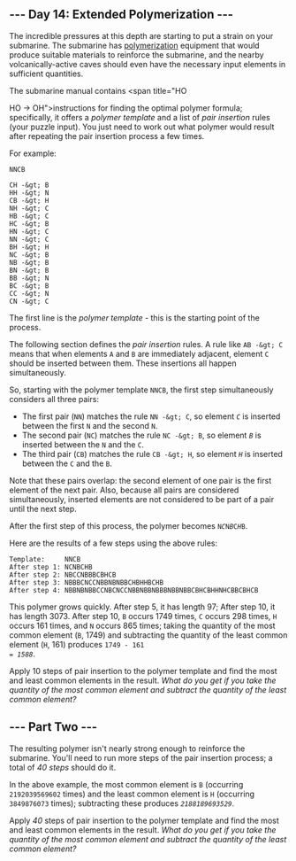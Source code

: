 ## --- Day 14: Extended Polymerization ---

The incredible pressures at this depth are starting to put a strain on your submarine. The submarine has <a href="https://en.wikipedia.org/wiki/Polymerization" target="_blank">polymerization</a> equipment that would produce suitable materials to reinforce the submarine, and the nearby volcanically-active caves should even have the necessary input elements in sufficient quantities.

The submarine manual contains <span title="HO

HO -&gt; OH">instructions</span> for finding the optimal polymer formula; specifically, it offers a _polymer template_ and a list of _pair insertion_ rules (your puzzle input). You just need to work out what polymer would result after repeating the pair insertion process a few times.

For example:

    NNCB
    
    CH -&gt; B
    HH -&gt; N
    CB -&gt; H
    NH -&gt; C
    HB -&gt; C
    HC -&gt; B
    HN -&gt; C
    NN -&gt; C
    BH -&gt; H
    NC -&gt; B
    NB -&gt; B
    BN -&gt; B
    BB -&gt; N
    BC -&gt; B
    CC -&gt; N
    CN -&gt; C

The first line is the _polymer template_ - this is the starting point of the process.

The following section defines the _pair insertion_ rules. A rule like `` AB -&gt; C `` means that when elements `` A `` and `` B `` are immediately adjacent, element `` C `` should be inserted between them. These insertions all happen simultaneously.

So, starting with the polymer template `` NNCB ``, the first step simultaneously considers all three pairs:

*   The first pair (`` NN ``) matches the rule `` NN -&gt; C ``, so element <code><em>C</em></code> is inserted between the first `` N `` and the second `` N ``.
*   The second pair (`` NC ``) matches the rule `` NC -&gt; B ``, so element <code><em>B</em></code> is inserted between the `` N `` and the `` C ``.
*   The third pair (`` CB ``) matches the rule `` CB -&gt; H ``, so element <code><em>H</em></code> is inserted between the `` C `` and the `` B ``.

Note that these pairs overlap: the second element of one pair is the first element of the next pair. Also, because all pairs are considered simultaneously, inserted elements are not considered to be part of a pair until the next step.

After the first step of this process, the polymer becomes <code>N<em>C</em>N<em>B</em>C<em>H</em>B</code>.

Here are the results of a few steps using the above rules:

    Template:     NNCB
    After step 1: NCNBCHB
    After step 2: NBCCNBBBCBHCB
    After step 3: NBBBCNCCNBBNBNBBCHBHHBCHB
    After step 4: NBBNBNBBCCNBCNCCNBBNBBNBBBNBBNBBCBHCBHHNHCBBCBHCB

This polymer grows quickly. After step 5, it has length 97; After step 10, it has length 3073. After step 10, `` B `` occurs 1749 times, `` C `` occurs 298 times, `` H `` occurs 161 times, and `` N `` occurs 865 times; taking the quantity of the most common element (`` B ``, 1749) and subtracting the quantity of the least common element (`` H ``, 161) produces <code>1749 - 161 = <em>1588</em></code>.

Apply 10 steps of pair insertion to the polymer template and find the most and least common elements in the result. _What do you get if you take the quantity of the most common element and subtract the quantity of the least common element?_

## --- Part Two ---

The resulting polymer isn't nearly strong enough to reinforce the submarine. You'll need to run more steps of the pair insertion process; a total of _40 steps_ should do it.

In the above example, the most common element is `` B `` (occurring `` 2192039569602 `` times) and the least common element is `` H `` (occurring `` 3849876073 `` times); subtracting these produces <code><em>2188189693529</em></code>.

Apply _40_ steps of pair insertion to the polymer template and find the most and least common elements in the result. _What do you get if you take the quantity of the most common element and subtract the quantity of the least common element?_